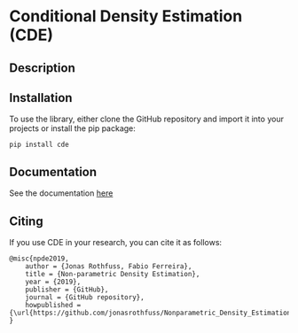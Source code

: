 # Conditional Density Estimation (CDE)

## Description
<todo>

## Installation
To use the library, either clone the GitHub repository and import it into your projects or install the pip package:
```
pip install cde
```
## Documentation
See the documentation [here](https://jonasrothfuss.github.io/Conditional_Density_Estimation)


## Citing
If you use CDE in your research, you can cite it as follows:

```
@misc{npde2019,
    author = {Jonas Rothfuss, Fabio Ferreira},
    title = {Non-parametric Density Estimation},
    year = {2019},
    publisher = {GitHub},
    journal = {GitHub repository},
    howpublished = {\url{https://github.com/jonasrothfuss/Nonparametric_Density_Estimation}},
}
```
